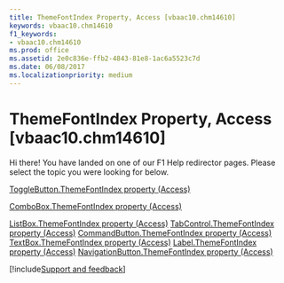 ```yaml
---
title: ThemeFontIndex Property, Access [vbaac10.chm14610]
keywords: vbaac10.chm14610
f1_keywords:
- vbaac10.chm14610
ms.prod: office
ms.assetid: 2e0c836e-ffb2-4843-81e8-1ac6a5523c7d
ms.date: 06/08/2017
ms.localizationpriority: medium
---
```



# ThemeFontIndex Property, Access [vbaac10.chm14610]

Hi there! You have landed on one of our F1 Help redirector pages. Please select the topic you were looking for below.

[ToggleButton.ThemeFontIndex property (Access)](https://msdn.microsoft.com/library/c85eef50-220f-372d-9a86-2107a8447053%28Office.15%29.aspx)

[ComboBox.ThemeFontIndex property (Access)](https://msdn.microsoft.com/library/07fec290-0bf3-138f-94cd-55d5979b2aca%28Office.15%29.aspx)

[ListBox.ThemeFontIndex property (Access)](https://msdn.microsoft.com/library/7fa3a5ef-c59b-8ce5-1d7f-6b00991dc12b%28Office.15%29.aspx)
[TabControl.ThemeFontIndex property (Access)](https://msdn.microsoft.com/library/b3de7b94-dd76-82ee-dfe5-7c2b7e956a34%28Office.15%29.aspx)
[CommandButton.ThemeFontIndex property (Access)](https://msdn.microsoft.com/library/8cb51c03-09a1-83ba-c6bf-7e74d7444c8b%28Office.15%29.aspx)
[TextBox.ThemeFontIndex property (Access)](https://msdn.microsoft.com/library/2abe2063-4658-e441-7a7d-c4d226063172%28Office.15%29.aspx)
[Label.ThemeFontIndex property (Access)](https://msdn.microsoft.com/library/56e24b5e-18c4-193a-95ec-dcfc5b8ff477%28Office.15%29.aspx)
[NavigationButton.ThemeFontIndex property (Access)](https://msdn.microsoft.com/library/fb9dab70-239b-f5c9-a160-f2ce23678598%28Office.15%29.aspx)

[!include[Support and feedback](~/includes/feedback-boilerplate.md)]